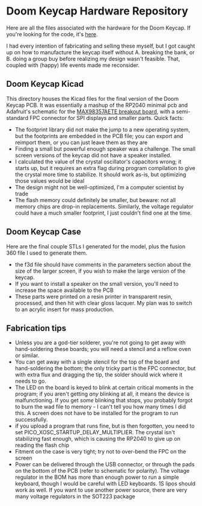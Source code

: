 # Doom Keycap Hardware Repository

Here are all the files associated with the hardware for the Doom Keycap. If you're looking for the code, it's [here](https://github.com/rsheldiii/rp2040-doom-LCD/).

I had every intention of fabricating and selling these myself, but I got caught up on how to manufacture the keycap itself without A. breaking the bank, or B. doing a group buy before realizing my design wasn't feasible. That, coupled with (happy) life events made me reconsider.

## Doom Keycap Kicad

This directory houses the Kicad files for the final version of the Doom Keycap PCB. It was essentially a mashup of the RP2040 minimal pcb and Adafruit's schematic for the [MAX98357AETE breakout board](https://learn.adafruit.com/adafruit-max98357-i2s-class-d-mono-amp/downloads), with a semi-standard FPC connector for SPI displays and smaller parts. Quick facts:

* The footprint library did not make the jump to a new operating system, but the footprints are embedded in the PCB file; you can export and reimport them, or you can just leave them as they are
* Finding a small but powerful enough speaker was a challenge. The small screen versions of the keycap did not have a speaker installed.
* I calculated the value of the crystal oscillator's capacitors wrong; it starts up, but it requires an extra flag during program compilation to give the crystal more time to stabilize. It should work as-is, but optimizing those values would be ideal
* The design might not be well-optimized, I'm a computer scientist by trade
* The flash memory could definitely be smaller, but beware: not all memory chips are drop-in replacements. Similarly, the voltage regulator could have a much smaller footprint, I just couldn't find one at the time. 


## Doom Keycap Case

Here are the final couple STLs I generated for the model, plus the fusion 360 file I used to generate them. 

* the f3d file should have comments in the parameters section about the size of the larger screen, if you wish to make the large version of the keycap.
* If you want to install a speaker on the small version, you'll need to increase the space available to the PCB
* These parts were printed on a resin printer in transparent resin, processed, and then hit with clear gloss lacquer. My plan was to switch to an acrylic insert for mass production.


## Fabrication tips

* Unless you are a god-tier solderer, you're not going to get away with hand-soldering these boards; you will need a stencil and a reflow oven or similar. 
* You can get away with a single stencil for the top of the board and hand-soldering the bottom; the only tricky part is the FPC connector, but with extra flux and dragging the tip, the solder should wick where it needs to go. 
* The LED on the board is keyed to blink at certain critical moments in the program; if you aren't getting _any_ blinking at all, it means the device is malfunctioning. If you get _some_ blinking that stops, you probably forgot to burn the wad file to memory - I can't tell you how many times I did this. A screen does not have to be installed for the program to run successfully.
* if you upload a program that runs fine, but is then forgotten, you need to set PICO_XOSC_STARTUP_DELAY_MULTIPLIER. The crystal isn't stabilizing fast enough, which is causing the RP2040 to give up on reading the flash chip
* Fitment on the case is very tight; try not to over-bend the FPC on the screen
* Power can be delivered through the USB connector, or through the pads on the bottom of the PCB (refer to schematic for polarity). The voltage regulator in the BOM has more than enough power to run a simple keyboard, though I would be careful with LED keyboards. 1S lipos should work as well. If you want to use another power source, there are very many voltage regulators in the SOT223 package
